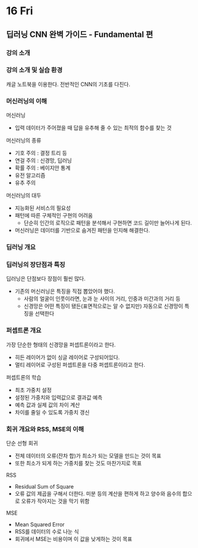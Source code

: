 # 16 Fri

## 딥러닝 CNN 완벽 가이드 - Fundamental 편

### 강의 소개



### 강의 소개 및 실습 환경

캐글 노트북을 이용한다. 전반적인 CNN의 기초를 다진다.

### 

### 머신러닝의 이해

머신러닝

* 입력 데이터가 주어졌을 때 답을 유추해 줄 수 있는 최적의 함수를 찾는 것

머신러닝의 종류

* 기호 주의 : 결정 트리 등
* 연걸 주의 : 신경망, 딥러닝
* 확률 주의 : 베이지안 통계
* 유전 알고리즘
* 유추 주의

머신러닝의 대두

* 지능화된 서비스의 필요성
* 패턴에 따른 구체적인 구현의 어려움
  * 단순히 인간의 로직으로 패턴을 분석해서 구현하면 코드 길이만 늘어나게 된다.
* 머신러닝은 데이터를 기반으로 숨겨진 패턴을 인지해 해결한다.



### 딥러닝 개요





### 딥러닝의 장단점과 특징

딥러닝은 단점보다 장점이 훨씬 많다.

* 기존의 머신러닝은 특징을 직접 뽑았어야 했다.
  * 사람의 얼굴이 인풋이라면, 눈과 눈 사이의 거리, 인중과 미간과의 거리 등
  * 신경망은 어떤 특징이 됐든\(표면적으로는 알 수 없지만\) 자동으로 신경망이 특징을 선택한다



### 퍼셉트론 개요

가장 단순한 형태의 신경망을 퍼셉트론이라고 한다.

* 히든 레이어가 없이 싱글 레이어로 구성되어있다.
* 멀티 레이어로 구성된 퍼셉트론을 다중 퍼셉트론이라고 한다.

퍼셉트론의 학습

* 최초 가중치 설정
* 설정된 가중치와 입력값으로 결과값 예측
* 예측 값과 실제 값의 차이 계산
* 차이를 줄일 수 있도록 가중치 갱신



### 회귀 개요와 RSS, MSE의 이해

단순 선형 회귀

* 전체 데이터의 오류\(잔차 합\)가 최소가 되는 모델을 만드는 것이 목표
* 또한 최소가 되게 하는 가중치를 찾는 것도 마찬가지로 목표

RSS

* Residual Sum of Square
* 오류 값의 제곱을 구해서 더한다. 미분 등의 계산을 편하게 하고 양수와 음수의 합으로 오류가 작아지는 것을 막기 위함

MSE

* Mean Squared Error
* RSS를 데이터의 수로 나눈 식
* 회귀에서 MSE는 비용이며 이 값을 낮게하는 것이 목표

